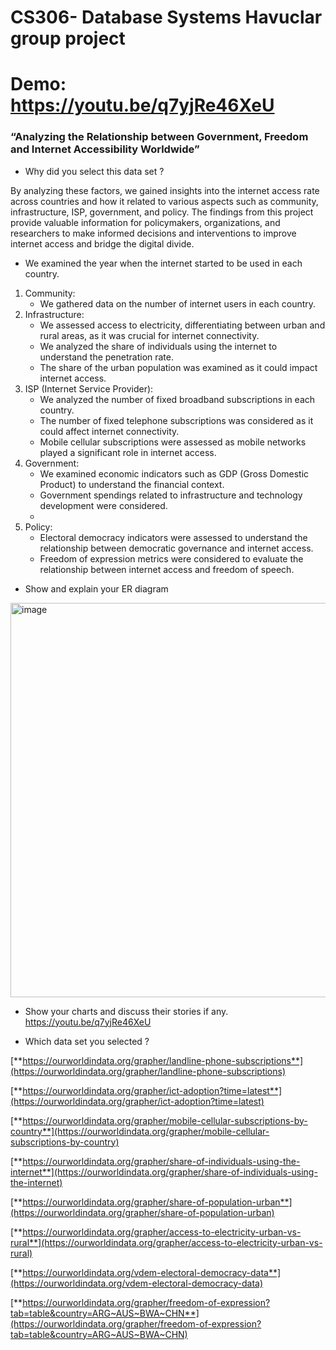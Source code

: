 # CS306- Database Systems Havuclar group project
# Demo: https://youtu.be/q7yjRe46XeU
### **“Analyzing the Relationship between Government, Freedom and Internet Accessibility Worldwide”**


- Why did you select this data set ?

By analyzing these factors, we gained insights into the internet access rate across countries and how it related to various aspects such as community, infrastructure, ISP, government, and policy. The findings from this project provide valuable information for policymakers, organizations, and researchers to make informed decisions and interventions to improve internet access and bridge the digital divide.

- We examined the year when the internet started to be used in each country.
1. Community:
    - We gathered data on the number of internet users in each country.
2. Infrastructure:
    - We assessed access to electricity, differentiating between urban and rural areas, as it was crucial for internet connectivity.
    - We analyzed the share of individuals using the internet to understand the penetration rate.
    - The share of the urban population was examined as it could impact internet access.
3. ISP (Internet Service Provider):
    - We analyzed the number of fixed broadband subscriptions in each country.
    - The number of fixed telephone subscriptions was considered as it could affect internet connectivity.
    - Mobile cellular subscriptions were assessed as mobile networks played a significant role in internet access.
4. Government:
    - We examined economic indicators such as GDP (Gross Domestic Product) to understand the financial context.
    - Government spendings related to infrastructure and technology development were considered.
    - 
5. Policy:
    - Electoral democracy indicators were assessed to understand the relationship between democratic governance and internet access.
    - Freedom of expression metrics were considered to evaluate the relationship between internet access and freedom of speech.

- Show and explain your ER diagram
<img width="631" alt="image" src="https://github.com/tansylu/Havuclar-CS306/assets/45488234/d52c3bc9-3439-4074-b273-320c3598dbf1">

- Show your charts and discuss their stories if any.
https://youtu.be/q7yjRe46XeU

- Which data set you selected ?

[**https://ourworldindata.org/grapher/landline-phone-subscriptions**](https://ourworldindata.org/grapher/landline-phone-subscriptions)

[**https://ourworldindata.org/grapher/ict-adoption?time=latest**](https://ourworldindata.org/grapher/ict-adoption?time=latest)

[**https://ourworldindata.org/grapher/mobile-cellular-subscriptions-by-country**](https://ourworldindata.org/grapher/mobile-cellular-subscriptions-by-country)

[**https://ourworldindata.org/grapher/share-of-individuals-using-the-internet**](https://ourworldindata.org/grapher/share-of-individuals-using-the-internet)

[**https://ourworldindata.org/grapher/share-of-population-urban**](https://ourworldindata.org/grapher/share-of-population-urban)

[**https://ourworldindata.org/grapher/access-to-electricity-urban-vs-rural**](https://ourworldindata.org/grapher/access-to-electricity-urban-vs-rural)

[**https://ourworldindata.org/vdem-electoral-democracy-data**](https://ourworldindata.org/vdem-electoral-democracy-data)

[**https://ourworldindata.org/grapher/freedom-of-expression?tab=table&country=ARG~AUS~BWA~CHN**](https://ourworldindata.org/grapher/freedom-of-expression?tab=table&country=ARG~AUS~BWA~CHN)
